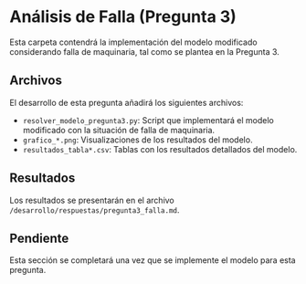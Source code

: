 # Análisis de Falla (Pregunta 3)

Esta carpeta contendrá la implementación del modelo modificado considerando falla de maquinaria, tal como se plantea en la Pregunta 3.

## Archivos

El desarrollo de esta pregunta añadirá los siguientes archivos:

- `resolver_modelo_pregunta3.py`: Script que implementará el modelo modificado con la situación de falla de maquinaria.
- `grafico_*.png`: Visualizaciones de los resultados del modelo.
- `resultados_tabla*.csv`: Tablas con los resultados detallados del modelo.

## Resultados

Los resultados se presentarán en el archivo `/desarrollo/respuestas/pregunta3_falla.md`.

## Pendiente

Esta sección se completará una vez que se implemente el modelo para esta pregunta.
